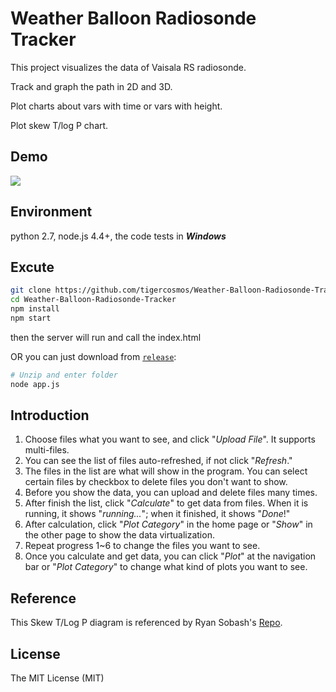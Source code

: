 # Weather Balloon Radiosonde Tracker
This project visualizes the data of Vaisala RS radiosonde.

Track and graph the path in 2D and 3D.

Plot charts about vars with time or vars with height.

Plot skew T/log P chart.

## Demo
![](https://raw.githubusercontent.com/tigercosmos/webImg/master/balloon.gif)

## Environment
python 2.7, node.js 4.4+, the code tests in ***Windows***

## Excute

```bash
git clone https://github.com/tigercosmos/Weather-Balloon-Radiosonde-Tracker.git
cd Weather-Balloon-Radiosonde-Tracker
npm install
npm start
```
then the server will run and call the index.html

OR you can just download from [`release`](https://github.com/ntu-as-cooklab/Weather-Balloon-Radiosonde-Tracker/releases/tag/1.0.0):

```sh
# Unzip and enter folder
node app.js
```

## Introduction
<ol>
<li>Choose files what you want to see, and click "<i>Upload File</i>". It supports multi-files.&nbsp;</li>
<li>You can see the list of files auto-refreshed, if not click "<i>Refresh</i>."</li>
<li>The files in the list are what will show in the program. You can select certain files by checkbox to delete files you don't want to show.&nbsp;</li>
<li>Before you show the data, you can upload and delete files many times.</li>
<li>After finish the list, click "<i>Calculate</i>" to get data from files. When it is running, it shows "<i>running...</i>"; when it finished, it shows "<i>Done</i>!"</li>
<li>After calculation, click "<i>Plot Category</i>" in the home page or "<i>Show</i>" in the other page to show the data virtualization.&nbsp;</li>
<li>Repeat progress 1~6 to change the files you want to see.</li>
<li>Once you calculate and get data, you can click "<i>Plot</i>" at the navigation bar or "<i>Plot Category</i>" to change what kind of plots you want to see.</li>
 </ol>
 
## Reference 
This Skew T/Log P diagram is referenced by Ryan Sobash's <a href="https://github.com/rsobash/d3-skewt">Repo</a>.
 
## License 
The MIT License (MIT)
 
 
